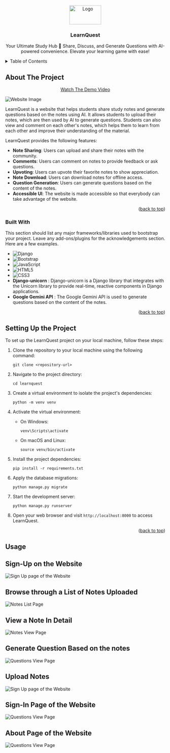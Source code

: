 
<a name="readme-top"></a>


<!-- PROJECT LOGO -->
<br />
<div align="center">
  <a href="https://github.com/bcsamrudh/LearnQuest/blob/main/Images/logo.png">
    <img src="Images/logo.png" alt="Logo" width="100" height="60">
  </a>

  <h3 align="center">LearnQuest</h3>

  <p align="center">
    Your Ultimate Study Hub 📖 Share, Discuss, and Generate Questions with AI-powered convenience. Elevate your learning game with ease!
  </p>
</div>



<!-- TABLE OF CONTENTS -->
<details>
  <summary>Table of Contents</summary>
  <ol>
    <li>
      <a href="#about-the-project">About The Project</a>
      <ul>
        <li><a href="#built-with">Built With</a></li>
      </ul>
    </li>
    <li>
      <a href="#setting-up-the-project">Setting Up the Project</a>
    </li>
  </ol>
</details>



<!-- ABOUT THE PROJECT -->
## About The Project
<p align="center">
    <a href="https://www.youtube-nocookie.com/embed/i71r4OBmgIc?si=jHJ0XgSd-IZIZKmA">Watch The Demo Video</a>
</p>
<img src="Images/NOTES_LIST Page.png" alt="Website Image">

LearnQuest is a website that helps students share study notes and generate questions based on the notes using AI. It allows students to upload their notes, which are then used by AI to generate questions. Students can also view and comment on each other's notes, which helps them to learn from each other and improve their understanding of the material.

LearnQuest provides the following features:

- **Note Sharing**: Users can upload and share their notes with the community.
- **Comments**: Users can comment on notes to provide feedback or ask questions.
- **Upvoting**: Users can upvote their favorite notes to show appreciation.
- **Note Download**: Users can download notes for offline access.
- **Question Generation**: Users can generate questions based on the content of the notes.
- **Accessible UI**: The website is made accessible so that everybody can take advantage of the website.

<p align="right">(<a href="#readme-top">back to top</a>)</p>



### Built With

This section should list any major frameworks/libraries used to bootstrap your project. Leave any add-ons/plugins for the acknowledgements section. Here are a few examples.

* ![Django](https://img.shields.io/badge/django-%23092E20.svg?style=for-the-badge&logo=django&logoColor=white)
* ![Bootstrap](https://img.shields.io/badge/bootstrap-%238511FA.svg?style=for-the-badge&logo=bootstrap&logoColor=white)
* ![JavaScript](https://img.shields.io/badge/javascript-%23323330.svg?style=for-the-badge&logo=javascript&logoColor=%23F7DF1E)
* ![HTML5](https://img.shields.io/badge/html5-%23E34F26.svg?style=for-the-badge&logo=html5&logoColor=white)
* ![CSS3](https://img.shields.io/badge/css3-%231572B6.svg?style=for-the-badge&logo=css3&logoColor=white)
* **Django-unicorn** : Django-unicorn is a Django library that integrates with the Unicorn library to provide real-time, reactive components in Django applications.
* **Google Gemini API** : The Google Gemini API is used to generate questions based on the content of the notes.


<p align="right">(<a href="#readme-top">back to top</a>)</p>



<!-- GETTING STARTED -->
## Setting Up the Project

To set up the LearnQuest project on your local machine, follow these steps:

1. Clone the repository to your local machine using the following command:

   ```
   git clone <repository-url>
   ```

1. Navigate to the project directory:

   ```
   cd learnquest
   ```

1. Create a virtual environment to isolate the project's dependencies:

   ```
   python -m venv venv
   ```

1. Activate the virtual environment:

   - On Windows:

     ```
     venv\Scripts\activate
     ```

   - On macOS and Linux:

     ```
     source venv/bin/activate
     ```

1. Install the project dependencies:

   ```
   pip install -r requirements.txt
   ```

1. Apply the database migrations:

   ```
   python manage.py migrate
   ```

1. Start the development server:

   ```
   python manage.py runserver
   ```

1. Open your web browser and visit `http://localhost:8000` to access LearnQuest.

<p align="right">(<a href="#readme-top">back to top</a>)</p>



<!-- USAGE EXAMPLES -->
## Usage

## Sign-Up on the Website
<img src="Images/SIGN_UP Page.png" alt="Sign Up page of the Website">

## Browse through a List of Notes Uploaded
<img src="Images/NOTES_LIST Page.png" alt="Notes List Page">

## View a Note In Detail
<img src="Images/NOTES_VIEW Page.png" alt="Notes View Page">

## Generate Question Based on the notes
<img src="Images/QUESTIONS_VIEW Page.png" alt="Questions View Page">

## Upload Notes
<img src="Images/UPLOAD_NOTES Page.png" alt="Sign Up page of the Website">

## Sign-In Page of the Website
<img src="Images/SIGN_IN Page.png" alt="Questions View Page">

## About Page of the Website
<img src="Images/ABOUT Page.png" alt="Questions View Page">

